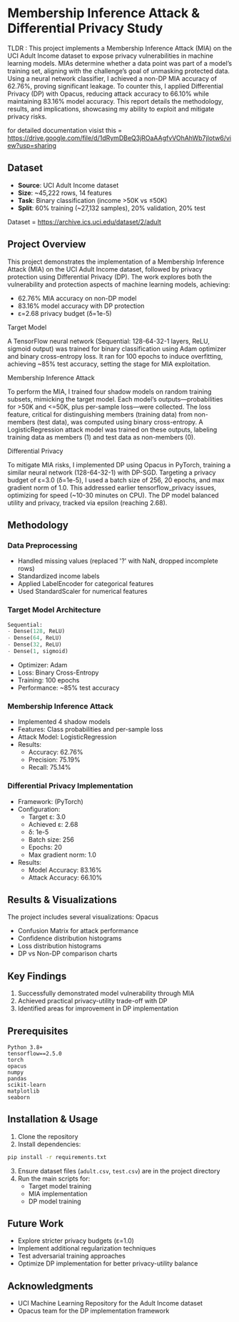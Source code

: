 # Membership Inference Attack & Differential Privacy Study



TLDR : This project implements a Membership Inference Attack (MIA) on the UCI Adult Income dataset to
expose privacy vulnerabilities in machine learning models. MIAs determine whether a data point was
part of a model’s training set, aligning with the challenge’s goal of unmasking protected data. Using a
neural network classifier, I achieved a non-DP MIA accuracy of 62.76%, proving significant leakage. To
counter this, I applied Differential Privacy (DP) with Opacus, reducing attack accuracy to 66.10%
while maintaining 83.16% model accuracy. This report details the methodology, results, and
implications, showcasing my ability to exploit and mitigate privacy risks.


for detailed documentation visist this = https://drive.google.com/file/d/1dRymDBeQ3jROaAAgfvVOhAhWb7jIotw6/view?usp=sharing


## Dataset
- **Source**: UCI Adult Income dataset
- **Size**: ~45,222 rows, 14 features
- **Task**: Binary classification (income >50K vs ≤50K)
- **Split**: 60% training (~27,132 samples), 20% validation, 20% test


Dataset = https://archive.ics.uci.edu/dataset/2/adult

## Project Overview
This project demonstrates the implementation of a Membership Inference Attack (MIA) on the UCI Adult Income dataset, followed by privacy protection using Differential Privacy (DP). The work explores both the vulnerability and protection aspects of machine learning models, achieving:
- 62.76% MIA accuracy on non-DP model
- 83.16% model accuracy with DP protection
- ε=2.68 privacy budget (δ=1e-5)

Target Model

A TensorFlow neural network (Sequential: 128-64-32-1 layers, ReLU, sigmoid output) was trained for
binary classification using Adam optimizer and binary cross-entropy loss. It ran for 100 epochs to
induce overfitting, achieving ~85% test accuracy, setting the stage for MIA exploitation.

Membership Inference Attack

To perform the MIA, I trained four shadow models on random training subsets, mimicking the target
model. Each model’s outputs—probabilities for >50K and <=50K, plus per-sample loss—were
collected. The loss feature, critical for distinguishing members (training data) from non-members
(test data), was computed using binary cross-entropy. A LogisticRegression attack model was trained
on these outputs, labeling training data as members (1) and test data as non-members (0).

Differential Privacy

To mitigate MIA risks, I implemented DP using Opacus in PyTorch, training a similar neural network
(128-64-32-1) with DP-SGD. Targeting a privacy budget of ε=3.0 (δ=1e-5), I used a batch size of 256,
20 epochs, and max gradient norm of 1.0. This addressed earlier tensorflow_privacy issues,
optimizing for speed (~10-30 minutes on CPU). The DP model balanced utility and privacy, tracked via
epsilon (reaching 2.68).


## Methodology

### Data Preprocessing
- Handled missing values (replaced '?' with NaN, dropped incomplete rows)
- Standardized income labels
- Applied LabelEncoder for categorical features
- Used StandardScaler for numerical features

### Target Model Architecture
```python
Sequential:
- Dense(128, ReLU)
- Dense(64, ReLU)
- Dense(32, ReLU)
- Dense(1, sigmoid)
```
- Optimizer: Adam
- Loss: Binary Cross-Entropy
- Training: 100 epochs
- Performance: ~85% test accuracy

### Membership Inference Attack
- Implemented 4 shadow models
- Features: Class probabilities and per-sample loss
- Attack Model: LogisticRegression
- Results:
  - Accuracy: 62.76%
  - Precision: 75.19%
  - Recall: 75.14%

### Differential Privacy Implementation
- Framework: (PyTorch)
- Configuration:
  - Target ε: 3.0
  - Achieved ε: 2.68
  - δ: 1e-5
  - Batch size: 256
  - Epochs: 20
  - Max gradient norm: 1.0
- Results:
  - Model Accuracy: 83.16%
  - Attack Accuracy: 66.10%

## Results & Visualizations
The project includes several visualizations: Opacus
- Confusion Matrix for attack performance
- Confidence distribution histograms
- Loss distribution histograms
- DP vs Non-DP comparison charts

## Key Findings
1. Successfully demonstrated model vulnerability through MIA
2. Achieved practical privacy-utility trade-off with DP
3. Identified areas for improvement in DP implementation

## Prerequisites
```
Python 3.8+
tensorflow==2.5.0
torch
opacus
numpy
pandas
scikit-learn
matplotlib
seaborn
```

## Installation & Usage
1. Clone the repository
2. Install dependencies:
```bash
pip install -r requirements.txt
```
3. Ensure dataset files (`adult.csv`, `test.csv`) are in the project directory
4. Run the main scripts for:
   - Target model training
   - MIA implementation
   - DP model training

## Future Work
- Explore stricter privacy budgets (ε=1.0)
- Implement additional regularization techniques
- Test adversarial training approaches
- Optimize DP implementation for better privacy-utility balance



## Acknowledgments
- UCI Machine Learning Repository for the Adult Income dataset
- Opacus team for the DP implementation framework



